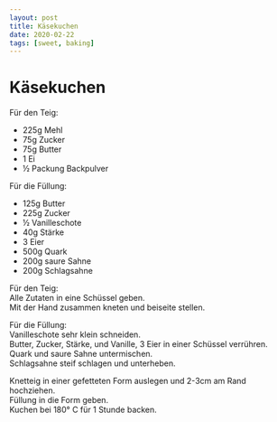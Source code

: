 ```yaml
---
layout: post
title: Käsekuchen
date: 2020-02-22
tags: [sweet, baking]
---
```

# Käsekuchen

Für den Teig:
- 225g Mehl
- 75g Zucker
- 75g Butter
- 1 Ei
- ½ Packung Backpulver

Für die Füllung:
- 125g Butter
- 225g Zucker
- ½ Vanilleschote
- 40g Stärke
- 3 Eier
- 500g Quark
- 200g saure Sahne
- 200g Schlagsahne

Für den Teig:  
Alle Zutaten in eine Schüssel geben.  
Mit der Hand zusammen kneten und beiseite stellen.  
  
Für die Füllung:  
Vanilleschote sehr klein schneiden.  
Butter, Zucker, Stärke, und Vanille, 3 Eier in einer Schüssel verrühren.  
Quark und saure Sahne untermischen.  
Schlagsahne steif schlagen und unterheben.  
  
Knetteig in einer gefetteten Form auslegen und 2-3cm am Rand hochziehen.  
Füllung in die Form geben.  
Kuchen bei 180° C für 1 Stunde backen.  

